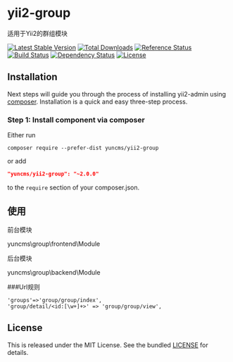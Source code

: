 # yii2-group
适用于Yii2的群组模块

[![Latest Stable Version](https://poser.pugx.org/yuncms/yii2-group/v/stable.png)](https://packagist.org/packages/yuncms/yii2-group)
[![Total Downloads](https://poser.pugx.org/yuncms/yii2-group/downloads.png)](https://packagist.org/packages/yuncms/yii2-group)
[![Reference Status](https://www.versioneye.com/php/yuncms:yii2-group/reference_badge.svg)](https://www.versioneye.com/php/yuncms:yii2-group/references)
[![Build Status](https://img.shields.io/travis/yiisoft/yii2-group.svg)](http://travis-ci.org/yuncms/yii2-group)
[![Dependency Status](https://www.versioneye.com/php/yuncms:yii2-group/dev-master/badge.png)](https://www.versioneye.com/php/yuncms:yii2-group/dev-master)
[![License](https://poser.pugx.org/yuncms/yii2-group/license.svg)](https://packagist.org/packages/yuncms/yii2-group)


Installation
------------

Next steps will guide you through the process of installing yii2-admin using [composer](http://getcomposer.org/download/). Installation is a quick and easy three-step process.

### Step 1: Install component via composer

Either run

```
composer require --prefer-dist yuncms/yii2-group
```

or add

```json
"yuncms/yii2-group": "~2.0.0"
```

to the `require` section of your composer.json.

## 使用

前台模块

yuncms\group\frontend\Module

后台模块

yuncms\group\backend\Module

###Url规则
````
'groups'=>'group/group/index',
'group/detail/<id:[\w+]+>' => 'group/group/view',
````



## License

This is released under the MIT License. See the bundled [LICENSE](LICENSE)
for details.